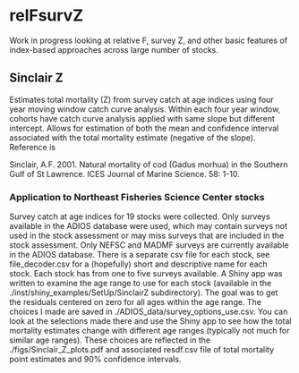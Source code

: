 # relFsurvZ

Work in progress looking at relative F, survey Z, and other basic features of index-based approaches across large number of stocks.

## Sinclair Z

Estimates total mortality (Z) from survey catch at age indices using four year moving window catch curve analysis. Within each four year window, cohorts have catch curve analysis applied with same slope but different intercept. Allows for estimation of both the mean and confidence interval associated with the total mortality estimate (negative of the slope). Reference is

Sinclair, A.F. 2001. Natural mortality of cod (Gadus morhua) in the Southern Gulf of St Lawrence. ICES Journal of Marine Science. 58: 1-10.

### Application to Northeast Fisheries Science Center stocks

Survey catch at age indices for 19 stocks were collected. Only surveys available in the ADIOS database were used, which may contain surveys not used in the stock assessment or may miss surveys that are included in the stock assessment. Only NEFSC and MADMF surveys are currently available in the ADIOS database. There is a separate csv file for each stock, see file_decoder.csv for a (hopefully) short and descriptive name for each stock. Each stock has from one to five surveys available. A Shiny app was written to examine the age range to use for each stock (available in the ./inst/shiny_examples/SetUp/SinclairZ subdirectory). The goal was to get the residuals centered on zero for all ages within the age range. The choices I made are saved in ./ADIOS_data/survey_options_use.csv. You can look at the selections made there and use the Shiny app to see how the total mortality estimates change with different age ranges (typically not much for similar age ranges). These choices are reflected in the ./figs/Sinclair_Z_plots.pdf and associated resdf.csv file of total mortality point estimates and 90% confidence intervals.

